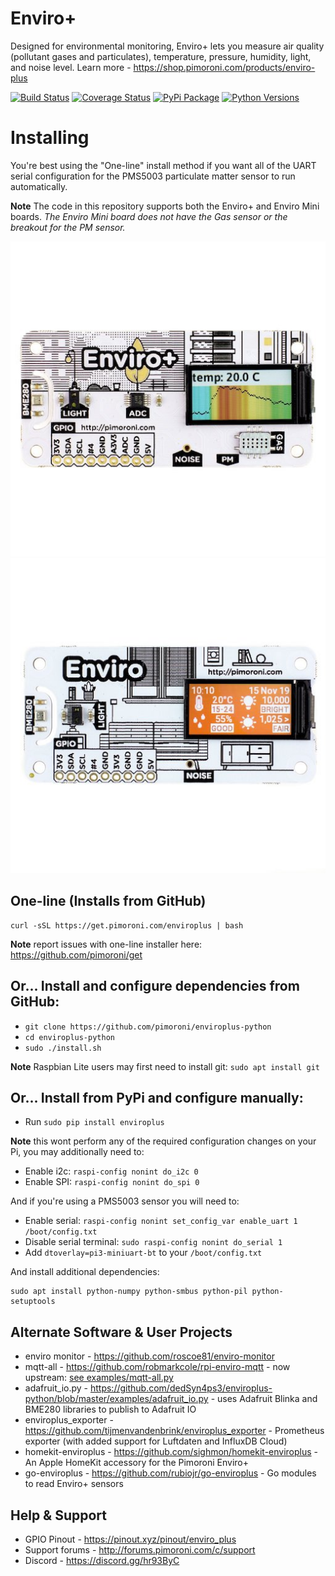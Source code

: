 # Enviro+ 

Designed for environmental monitoring, Enviro+ lets you measure air quality (pollutant gases and particulates), temperature, pressure, humidity, light, and noise level. Learn more - https://shop.pimoroni.com/products/enviro-plus


[![Build Status](https://travis-ci.com/pimoroni/enviroplus-python.svg?branch=master)](https://travis-ci.com/pimoroni/enviroplus-python)
[![Coverage Status](https://coveralls.io/repos/github/pimoroni/enviroplus-python/badge.svg?branch=master)](https://coveralls.io/github/pimoroni/enviroplus-python?branch=master)
[![PyPi Package](https://img.shields.io/pypi/v/enviroplus.svg)](https://pypi.python.org/pypi/enviroplus)
[![Python Versions](https://img.shields.io/pypi/pyversions/enviroplus.svg)](https://pypi.python.org/pypi/enviroplus)

# Installing

You're best using the "One-line" install method if you want all of the UART serial configuration for the PMS5003 particulate matter sensor to run automatically.

**Note** The code in this repository supports both the Enviro+ and Enviro Mini boards. _The Enviro Mini board does not have the Gas sensor or the breakout for the PM sensor._

![Enviro Plus pHAT](./Enviro-Plus-pHAT.jpg)
![Enviro Mini pHAT](./Enviro-mini-pHAT.jpg)

## One-line (Installs from GitHub)

```
curl -sSL https://get.pimoroni.com/enviroplus | bash
```

**Note** report issues with one-line installer here: https://github.com/pimoroni/get

## Or... Install and configure dependencies from GitHub:

* `git clone https://github.com/pimoroni/enviroplus-python`
* `cd enviroplus-python`
* `sudo ./install.sh`

**Note** Raspbian Lite users may first need to install git: `sudo apt install git`

## Or... Install from PyPi and configure manually:

* Run `sudo pip install enviroplus`

**Note** this wont perform any of the required configuration changes on your Pi, you may additionally need to:

* Enable i2c: `raspi-config nonint do_i2c 0`
* Enable SPI: `raspi-config nonint do_spi 0`

And if you're using a PMS5003 sensor you will need to:

* Enable serial: `raspi-config nonint set_config_var enable_uart 1 /boot/config.txt`
* Disable serial terminal: `sudo raspi-config nonint do_serial 1`
* Add `dtoverlay=pi3-miniuart-bt` to your `/boot/config.txt`

And install additional dependencies:

```
sudo apt install python-numpy python-smbus python-pil python-setuptools
```

## Alternate Software & User Projects

* enviro monitor - https://github.com/roscoe81/enviro-monitor
* mqtt-all - https://github.com/robmarkcole/rpi-enviro-mqtt - now upstream: [see examples/mqtt-all.py](examples/mqtt-all.py)
* adafruit_io.py - https://github.com/dedSyn4ps3/enviroplus-python/blob/master/examples/adafruit_io.py - uses Adafruit Blinka and BME280 libraries to publish to Adafruit IO
* enviroplus_exporter - https://github.com/tijmenvandenbrink/enviroplus_exporter - Prometheus exporter (with added support for Luftdaten and InfluxDB Cloud)
* homekit-enviroplus - https://github.com/sighmon/homekit-enviroplus - An Apple HomeKit accessory for the Pimoroni Enviro+
* go-enviroplus - https://github.com/rubiojr/go-enviroplus - Go modules to read Enviro+ sensors

## Help & Support

* GPIO Pinout - https://pinout.xyz/pinout/enviro_plus
* Support forums - http://forums.pimoroni.com/c/support
* Discord - https://discord.gg/hr93ByC
